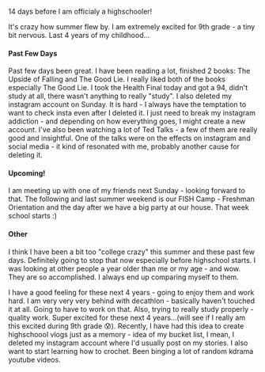 14 days before I am officialy a highschooler!

It's crazy how summer flew by. I am extremely excited for 9th grade - a tiny bit nervous. Last 4 years of my childhood...

#### Past Few Days
Past few days been great. I have been reading a lot, finished 2 books: The Upside of Falling and The Good Lie. I really liked both of the books especially 
The Good Lie. I took the Health Final today and got a 94, didn't study at all, there wasn't anything to really "study". I also deleted my instagram account on Sunday.
It is hard - I always have the temptation to want to check insta even after I deleted it. I just need to break my instagram addiction - and depending on how 
everything goes, I might create a new account. I've also been watching a lot of Ted Talks - a few of them are really good and insightful. One of the talks were
on the effects on instagram and social media - it kind of resonated with me, probably another cause for deleting it. 

#### Upcoming!
I am meeting up with one of my friends next Sunday - looking forward to that. The following and last summer weekend is our FISH Camp - Freshman Orientation and the day 
after we have a big party at our house. That week school starts :)

#### Other
I think I have been a bit too "college crazy" this summer and these past few days. Definitely going to stop that now especially before highschool starts. I was looking
at other people a year older than me or my age - and wow. They are so accomplished. I always end up comparing myself to them.

I have a good feeling for these next 4 years - going to enjoy them and work hard. I am very very very behind with decathlon - basically haven't touched it at all.
Going to have to work on that. Also, trying to really study properly - quality work. Super excited for these next 4 years...(will see if I really am this excited during 9th grade 😰).
Recently, I have had this idea to create highschoool vlogs just as a memory - idea of my bucket list, I mean, I deleted my instagram account where I'd usually post on my stories.
I also want to start learning how to crochet. Been binging a lot of random kdrama youtube videos.


